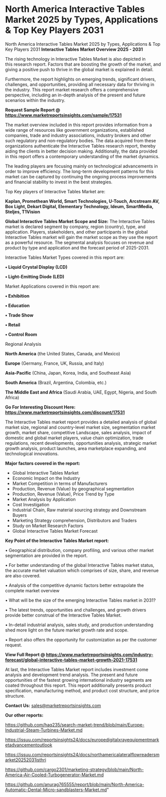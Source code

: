# North America Interactive Tables Market 2025 by Types, Applications & Top Key Players 2031
North America Interactive Tables Market 2025 by Types, Applications & Top Key Players 2031
<Strong> Interactive Tables Market Overview 2025 - 2031</strong>

The rising technology in Interactive Tables Market is also depicted in this research report. Factors that are boosting the growth of the market, and giving a positive push to thrive in the global market is explained in detail.

Furthermore, the report highlights on emerging trends, significant drivers, challenges, and opportunities, providing all necessary data for thriving in the industry. This report market research offers a comprehensive perspective, including an in-depth analysis of the present and future scenarios within the industry.

<strong>Request Sample Report @ <a href=https://www.marketreportsinsights.com/sample/17531>https://www.marketreportsinsights.com/sample/17531</a></strong>

The market overview included in this report provides information from a wide range of resources like government organizations, established companies, trade and industry associations, industry brokers and other such regulatory and non-regulatory bodies. The data acquired from these organizations authenticate the Interactive Tables research report, thereby aiding the clients in better decision making. Additionally, the data provided in this report offers a contemporary understanding of the market dynamics.

The leading players are focusing mainly on technological advancements in order to improve efficiency. The long-term development patterns for this market can be captured by continuing the ongoing process improvements and financial stability to invest in the best strategies.

Top Key players of Interactive Tables Market are:

<strong>Kaplan, Promethean World, Smart Technologies, U-Touch, Arcstream AV, Box Light, Dekart Digital, Elementary Technology, Ideum, SmartMedia, Steljes, T1Vision</strong>

<strong><b>Global Interactive Tables Market Scope and Size:</b></strong>
The Interactive Tables market is declared segment by company, region (country), type, and application. Players, stakeholders, and other participants in the global Interactive Tables market will gain the market scope as they use the report as a powerful resource. The segmental analysis focuses on revenue and product by type and application and the forecast period of 2025-2031.

Interactive Tables Market Types covered in this report are:

<strong>• Liquid Crystal Display (LCD)

• Light-Emitting Diode (LED)</strong>

Market Applications covered in this report are:

<strong>• Exhibition

• Education

• Trade Show

• Retail

• Control Room</strong> 

Regional Analysis

<strong>North America</strong> (the United States, Canada, and Mexico)

<strong>Europe</strong> (Germany, France, UK, Russia, and Italy)

<strong>Asia-Pacific</strong> (China, Japan, Korea, India, and Southeast Asia)

<strong>South America</strong> (Brazil, Argentina, Colombia, etc.)

<strong>The Middle East and Africa</strong> (Saudi Arabia, UAE, Egypt, Nigeria, and South Africa)

<strong>Go For Interesting Discount Here: <a href=https://www.marketreportsinsights.com/discount/17531>https://www.marketreportsinsights.com/discount/17531</a></strong>

The Interactive Tables market report provides a detailed analysis of global market size, regional and country-level market size, segmentation market growth, market share, competitive Landscape, sales analysis, impact of domestic and global market players, value chain optimization, trade regulations, recent developments, opportunities analysis, strategic market growth analysis, product launches, area marketplace expanding, and technological innovations.

<strong><b>Major factors covered in the report:</b></strong>
<ul>
  <li>Global Interactive Tables Market </li>
  <li>Economic Impact on the Industry</li>
  <li>Market Competition in terms of Manufacturers</li>
  <li>Production, Revenue (Value) by geographical segmentation</li>
  <li>Production, Revenue (Value), Price Trend by Type</li>
  <li>Market Analysis by Application</li>
  <li>Cost Investigation</li>
  <li>Industrial Chain, Raw material sourcing strategy and Downstream Buyers</li>
  <li>Marketing Strategy comprehension, Distributors and Traders</li>
  <li>Study on Market Research Factors</li>
  <li>Global Interactive Tables Market Forecast</li>
</ul>

<strong><b>Key Point of the Interactive Tables Market report:</b></strong>

• Geographical distribution, company profiling, and various other market segmentation are provided in the report.

• For better understanding of the global Interactive Tables market status, the accurate market valuation which comprises of size, share, and revenue are also covered.

• Analysis of the competitive dynamic factors better extrapolate the complete market overview

• What will be the size of the emerging Interactive Tables market in 2031?

• The latest trends, opportunities and challenges, and growth drivers provide better construal of the Interactive Tables Market.

• In-detail industrial analysis, sales study, and production understanding shed more light on the future market growth rate and scope.

• Report also offers the opportunity for customization as per the customer request.

<strong><b>View Full Report @ <a href=https://www.marketreportsinsights.com/industry-forecast/global-interactive-tables-market-growth-2021-17531>https://www.marketreportsinsights.com/industry-forecast/global-interactive-tables-market-growth-2021-17531</a></b></strong>


At last, the Interactive Tables Market report includes investment come analysis and development trend analysis. The present and future opportunities of the fastest growing international industry segments are coated throughout this report. This report additionally presents product specification, manufacturing method, and product cost structure, and price structure.

<strong>Contact Us:</strong>
sales@marketreportsinsights.com

<strong>Our other reports:</strong>

<a href=https://github.com/haq235/search-market-trend/blob/main/Europe-Industrial-Steam-Turbines-Market.md>https://github.com/haq235/search-market-trend/blob/main/Europe-Industrial-Steam-Turbines-Market.md</a>

<a href=https://issuu.com/reportsinsights24/docs/europedigitalxrayequipmentmarketadvancementoutlook>https://issuu.com/reportsinsights24/docs/europedigitalxrayequipmentmarketadvancementoutlook</a>

<a href=https://issuu.com/reportsinsights24/docs/northamericalateralflowreadersmarket20252031isthri>https://issuu.com/reportsinsights24/docs/northamericalateralflowreadersmarket20252031isthri</a>

<a href=https://github.com/cargo2301/marketing-strategy/blob/main/North-America-Air-Cooled-Turbogenerator-Market.md>https://github.com/cargo2301/marketing-strategy/blob/main/North-America-Air-Cooled-Turbogenerator-Market.md</a>

<a href=https://github.com/anurag765555/report/blob/main/North-America-Automatic-Dental-Micro-sandblasters-Market.md>https://github.com/anurag765555/report/blob/main/North-America-Automatic-Dental-Micro-sandblasters-Market.md</a>"
